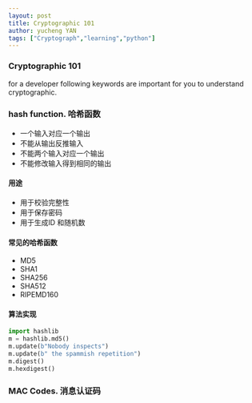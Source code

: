 ```yaml
---
layout: post
title: Cryptographic 101   
author: yucheng YAN
tags: ["Cryptograph","learning","python"]
---    
```


### Cryptographic 101
for a developer following keywords are important for you to understand cryptographic.
### hash function. 哈希函数
- 一个输入对应一个输出
- 不能从输出反推输入
- 不能两个输入对应一个输出
- 不能修改输入得到相同的输出

#### 用途
- 用于校验完整性
- 用于保存密码
- 用于生成ID 和随机数

#### 常见的哈希函数
- MD5
- SHA1
- SHA256
- SHA512
- RIPEMD160

#### 算法实现
```python
import hashlib
m = hashlib.md5()
m.update(b"Nobody inspects")
m.update(b" the spammish repetition")
m.digest()
m.hexdigest()
```

### MAC Codes. 消息认证码
  


